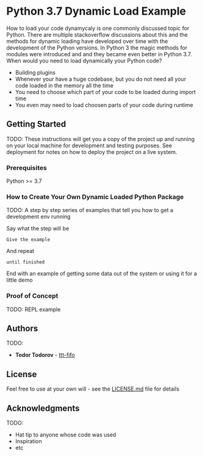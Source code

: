 # Python 3.7 Dynamic Load Example

How to load your code dynamycaly is one commonly discussed topic for Python. There are multiple stackoverflow discussions about this and the methods for dynamic loading have developed over time with the development of the Python versions. In Python 3 the magic methods for modules were introduced and and they became even better in Python 3.7. When would you need to load dynamically your Python code?

* Building plugins
* Whenever your have a huge codebase, but you do not need all your code loaded in the memory all the time
* You need to choose which part of your code to be loaded during import time
* You even may need to load choosen parts of your code during runtime

## Getting Started

TODO: These instructions will get you a copy of the project up and running on your local machine for development and testing purposes. See deployment for notes on how to deploy the project on a live system.

### Prerequisites

Python >= 3.7

### How to Create Your Own Dynamic Loaded Python Package

TODO: A step by step series of examples that tell you how to get a development env running

Say what the step will be

```
Give the example
```

And repeat

```
until finished
```

End with an example of getting some data out of the system or using it for a little demo

### Proof of Concept

TODO: REPL example

## Authors

TODO:

* **Todor Todorov** - [ttt-fifo](https://github.com/ttt-fifo)

## License

Feel free to use at your own will - see the [LICENSE.md](LICENSE.md) file for details

## Acknowledgments

TODO:

* Hat tip to anyone whose code was used
* Inspiration
* etc


